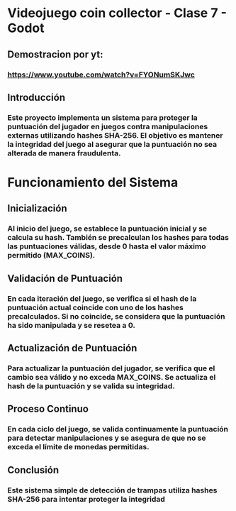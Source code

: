 # Videojuego coin collector - Clase 7 - Godot
## Demostracion por yt:
### https://www.youtube.com/watch?v=FYONumSKJwc

## Introducción
### Este proyecto implementa un sistema para proteger la puntuación del jugador en juegos contra manipulaciones externas utilizando hashes SHA-256. El objetivo es mantener la integridad del juego al asegurar que la puntuación no sea alterada de manera fraudulenta.

# Funcionamiento del Sistema
## Inicialización
### Al inicio del juego, se establece la puntuación inicial y se calcula su hash. También se precalculan los hashes para todas las puntuaciones válidas, desde 0 hasta el valor máximo permitido (MAX_COINS).

## Validación de Puntuación
### En cada iteración del juego, se verifica si el hash de la puntuación actual coincide con uno de los hashes precalculados. Si no coincide, se considera que la puntuación ha sido manipulada y se resetea a 0.

## Actualización de Puntuación
### Para actualizar la puntuación del jugador, se verifica que el cambio sea válido y no exceda MAX_COINS. Se actualiza el hash de la puntuación y se valida su integridad.

## Proceso Continuo
### En cada ciclo del juego, se valida continuamente la puntuación para detectar manipulaciones y se asegura de que no se exceda el límite de monedas permitidas.

## Conclusión
### Este sistema simple de detección de trampas utiliza hashes SHA-256 para intentar proteger la integridad
